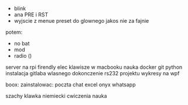- blink
- ana PRE i RST
- wyjscie z menue preset do glownego jakos nie za fajnie

potem:
- no bat
- mod
- radio ()


server na rpi firendly elec
klawisze w macbooku
nauka docker git python
instalacja gitlaba wlasnego
dokonczenie rs232 projektu
wykresy na wpf

boox:
zainstalowac:
poczta
chat
excel
onyx
whatsapp


szachy
klawka
niemiecki
cwiczenia
nauka